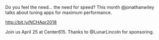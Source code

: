 Do you feel the need… the need for speed? This month @jonathanwiley talks about tuning apps for maximum performance.

http://bit.ly/NCHApr2018 

Join us April 25 at Center615. Thanks to @LunarLincoln for sponsoring.